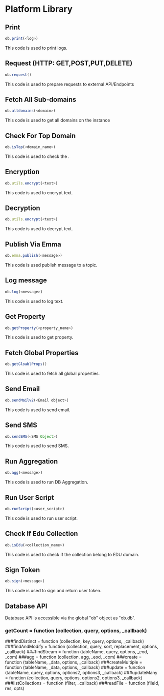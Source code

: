 # Platform Library

## Print

```javascript
ob.print(<log>)
```

This code is used to print logs.


## Request (HTTP: GET,POST,PUT,DELETE)

```javascript
ob.request()
```

This code is used to prepare requests to external API/Endpoints


## Fetch All Sub-domains

```javascript
ob.alldomains(<domain>)
```

This code is used to get all domains on the instance


## Check For Top Domain

```javascript
ob.isTop(<domain_name>)
```

This code is used to check the .


## Encryption

```javascript
ob.utils.encrypt(<text>)
```


This code is used to encrypt text.


## Decryption

```javascript
ob.utils.encrypt(<text>)
```


This code is used to decrypt text.


## Publish Via Emma

```javascript
ob.emma.publish(<message>)
```


This code is used publish message to a topic.

## Log message

```javascript
ob.log(<message>)
```


This code is used to log text.

## Get Property

```javascript
ob.getProperty(<property_name>)
```


This code is used to get property.

## Fetch Global Properties

```javascript
ob.getGloablProps()
```


This code is used to fetch all global properties.

## Send Email

```javascript
ob.sendMailv2(<Email object>)
```

This code is used to send email.

## Send SMS

```javascript
ob.sendSMS(<SMS Object>)
```

This code is used to send SMS.

## Run Aggregation

```javascript
ob.agg(<message>)
```

This code is used to run DB Aggregation.

## Run User Script

```javascript
ob.runScript(<user_script>)
```

This code is used to run user script.

## Check If Edu Collection

```javascript
ob.isEdu(<collection_name>)
```

This code is used to check if the collection belong to EDU domain.

## Sign Token

```javascript
ob.sign(<message>)
```

This code is used to sign and return user token.

## Database API

Database API is accessible via the global "ob" object as "ob.db".

### getCount = function (collection, query, options, _callback)

###findDistinct = function (collection, key, query, options, _callback)
###findAndModify = function (collection, query, sort, replacement, options, _callback)
###findStream = function (tableName, query, options, _eod, _com)
###agg = function (collection, agg, _eod, _com)
###create = function (tableName, _data, options, _callback)
###createMultiple = function (tableName, _data, options, _callback)
###update = function (tableName, query, options, options2, options3, _callback)
###updateMany = function (collection, query, options, options2, options3, _callback)
###listCollections = function (filter, _callback)
###readFile = function (fileId, res, opts)

